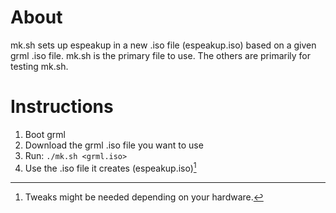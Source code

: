 # About
mk.sh sets up espeakup in a new .iso file (espeakup.iso) based on a given grml .iso file.
mk.sh is the primary file to use.
The others are primarily for testing mk.sh.

# Instructions
1. Boot grml
2. Download the grml .iso file you want to use
3. Run: `./mk.sh <grml.iso>`
4. Use the .iso file it creates (espeakup.iso)[^note1]

[^note1]: Tweaks might be needed depending on your hardware.
